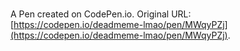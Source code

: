 # 

A Pen created on CodePen.io. Original URL: [https://codepen.io/deadmeme-lmao/pen/MWqyPZj](https://codepen.io/deadmeme-lmao/pen/MWqyPZj).

